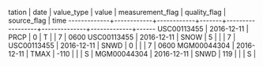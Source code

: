 tation   |    date    | value_type | value | measurement_flag | quality_flag | source_flag | time
-------------+------------+------------+-------+------------------+--------------+-------------+------
 USC00113455 | 2016-12-11 | PRCP       |     0 | T                |              | 7           | 0600
 USC00113455 | 2016-12-11 | SNOW       |     5 |                  |              | 7           |
 USC00113455 | 2016-12-11 | SNWD       |     0 |                  |              | 7           | 0600
 MGM00044304 | 2016-12-11 | TMAX       |  -110 |                  |              | S           |
 MGM00044304 | 2016-12-11 | SNWD       |   119 |                  |              | S           |
